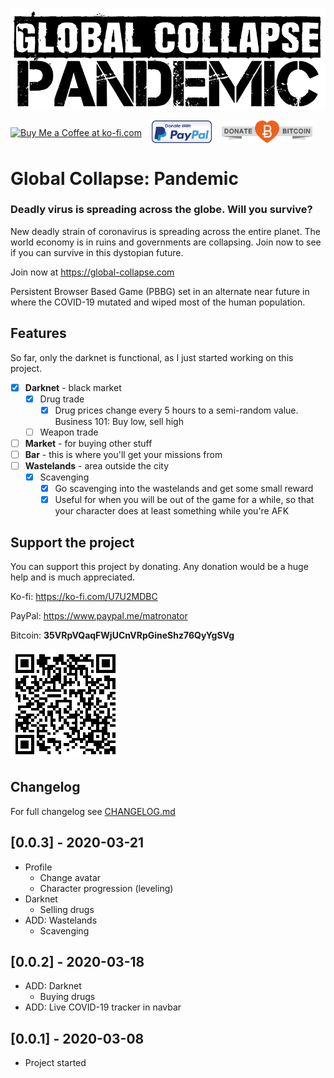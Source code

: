 ![Global Collapse: Pandemic](dev/front/images/logo-black.png)

<div style="display:flex;align-items:center;justify-content:flex-start;flex-wrap:wrap;height:36px;"><a href="https://ko-fi.com/U7U2MDBC" target="_blank" style="margin-right:16px;"><img height="36" style="border:0px;height:36px;" src="https://az743702.vo.msecnd.net/cdn/kofi2.png?v=2" alt="Buy Me a Coffee at ko-fi.com"></a>
<a href="https://www.paypal.me/matronator" target="_blank" style="margin-right:16px;"><img src=".github/paypal.png" height="36"></a>
<a href="https://www.blockchain.com/btc/payment_request?address=35VRpVQaqFWjUCnVRpGineShz76QyYgSVg" target="_blank"><img src=".github/RibbonDonateBitcoin.png" height="36"></a></div>


# Global Collapse: Pandemic

### Deadly virus is spreading across the globe. Will you survive?

New deadly strain of coronavirus is spreading across the entire planet. The world economy is in ruins and governments are collapsing. Join now to see if you can survive in this dystopian future.

Join now at https://global-collapse.com

Persistent Browser Based Game (PBBG) set in an alternate near future in where the COVID-19 mutated and wiped most of the human population.

## Features

So far, only the darknet is functional, as I just started working on this project.

- [x] **Darknet** - black market
  - [x] Drug trade
    - [x] Drug prices change every 5 hours to a semi-random value. Business 101: Buy low, sell high
  - [ ] Weapon trade
- [ ] **Market** - for buying other stuff
- [ ] **Bar** - this is where you'll get your missions from
- [ ] **Wastelands** - area outside the city
  - [x] Scavenging
    - [x] Go scavenging into the wastelands and get some small reward
    - [x] Useful for when you will be out of the game for a while, so that your character does at least something while you're AFK

## Support the project

You can support this project by donating. Any donation would be a huge help and is much appreciated.

Ko-fi: https://ko-fi.com/U7U2MDBC

PayPal: https://www.paypal.me/matronator

Bitcoin: **35VRpVQaqFWjUCnVRpGineShz76QyYgSVg**

<a href="https://www.blockchain.com/btc/payment_request?address=35VRpVQaqFWjUCnVRpGineShz76QyYgSVg" target="_blank"><img src=".github/btc.png"></a>

## Changelog

For full changelog see [CHANGELOG.md](CHANGELOG.md)

## [0.0.3] - 2020-03-21

- Profile
  - Change avatar
  - Character progression (leveling)
- Darknet
  - Selling drugs
- ADD: Wastelands
  - Scavenging

## [0.0.2] - 2020-03-18

- ADD: Darknet
  - Buying drugs
- ADD: Live COVID-19 tracker in navbar

## [0.0.1] - 2020-03-08

- Project started
